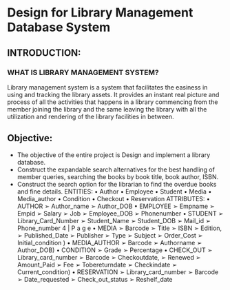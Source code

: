 # Design for Library Management Database System

## INTRODUCTION:
### WHAT IS LIBRARY MANAGEMENT SYSTEM?
Library management system is a system that facilitates the easiness in using and tracking 
the library assets. It provides an instant real picture and process of all the activities that 
happens in a library commencing from the member joining the library and the same 
leaving the library with all the utilization and rendering of the library facilities in 
between.</br>
## Objective:
* The objective of the entire project is Design and implement a library database.</br>
* Construct the expandable search alternatives for the best handling of member queries, 
searching the books by book title, book author, ISBN.</br>
* Construct the search option for the librarian to find the overdue books and fine details.
ENTITIES:
• Author
• Employee
• Student
• Media
• Media_author
• Condition
• Checkout
• Reservation
ATTRIBUTES:
• AUTHOR
➢ Author_name
➢ Author_DOB
• EMPLOYEE
➢ Empname
➢ Empid
➢ Salary
➢ Job
➢ Employee_DOB
➢ Phonenumber
• STUDENT
➢ Library_Card_Number
➢ Student_Name
➢ Student_DOB
➢ Mail_id
➢ Phone_number
4 | P a g e
• MEDIA ➢ Barcode ➢ Title ➢ ISBN ➢ Edition, ➢ Published_Date ➢ Publisher ➢ Type ➢ Subject ➢ Order_Cost ➢ Initial_condition ) • MEDIA_AUTHOR ➢ Barcode ➢ Authorname ➢ Author_DOB) • CONDITION ➢ Grade ➢ Percentage • CHECK_OUT ➢ Library_card_number ➢ Barcode ➢ Checkoutdate, ➢ Renewed ➢ Amount_Paid ➢ Fee ➢ Tobereturndate ➢ Checkindate ➢ Current_condition) • RESERVATION ➢ Library_card_number ➢ Barcode ➢ Date_requested ➢ Check_out_status ➢ Reshelf_date
